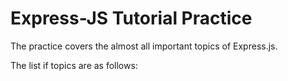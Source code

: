 # Express-JS Tutorial Practice  

The practice covers the almost all important topics of Express.js.

The list if topics are as follows:
